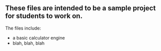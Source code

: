 ## These files are intended to be a sample project for students to work on.
The files include:
* a basic calculator engine
* blah, blah, blah